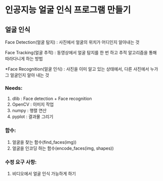 # 인공지능 얼굴 인식 프로그램 만들기
## 얼굴 인식
Face Detection(얼굴 탐지) : 사진에서 얼굴의 위치가 어디인지 알아내는 것

Face Tracking(얼굴 추적) : 동영상에서 얼굴 탐지를 한 번 하고 추적 알고리즘을 통해 따라다니게 하는 방법

*Face Recognition(얼굴 인식) : 사진을 이미 알고 있는 상태에서, 다른 사진에서 누가 그 얼굴인지 알아 내는 것 

### Needs:
1. dlib : Face detection + Face recognition
2. OpenCV : 이미지 작업
3. numpy : 행렬 연산
4. pyplot : 결과물 그리기

### 함수:
1. 얼굴을 찾는 함수(find_faces(img))
2. 얼굴을 인코딩 하는 함수(encode_faces(img, shapes))

### 수정 요구 사항:
1. 비디오에서 얼굴 인식 가능하게 하기
